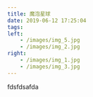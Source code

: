 ```yaml
---
title: 魔泡星球
date: 2019-06-12 17:25:04
tags:
left: 
    - /images/img_5.jpg
    - /images/img_2.jpg
right: 
    - /images/img_1.jpg
    - /images/img_3.jpg
---
```


fdsfdsafda